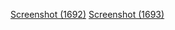 [Screenshot (1692)](https://user-images.githubusercontent.com/90768772/213840287-20d9cc06-b674-44f5-9369-146ba6c059c4.png)
[Screenshot (1693)](https://user-images.githubusercontent.com/90768772/213840296-c9fa7dd7-f3ec-48a3-9502-b9e2b6100c3a.png)
